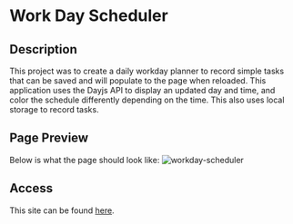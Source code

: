 # Work Day Scheduler

## Description
This project was to create a daily workday planner to record simple tasks that can be saved and will populate to the page when reloaded. This application uses the Dayjs API to display an updated day and time, and color the schedule differently depending on the time. This also uses local storage to record tasks.

## Page Preview
Below is what the page should look like:
![workday-scheduler]()

## Access
This site can be found [here]().